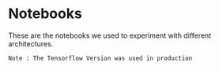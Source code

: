 # Notebooks


These are the notebooks we used to experiment with different architectures.


``` Note : The Tensorflow Version was used in production ```